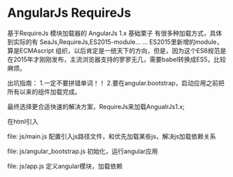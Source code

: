 # AngularJs RequireJs
基于RequireJs 模块加载器的 AngularJs 1.x
基础栗子
有很多种加载方式，具体到实际的有
    SeaJs,RequireJs,ES2015-module... ... 
    ES2015里新增的module，算是ECMAscript 组织，以后肯定是一统天下的方向，但是，因为这个ES6规范是在2015年才刚刚发布，主流浏览器支持的寥寥无几，需要babel转换成ES5，比较麻烦。

  出坑指南： 1.一定不要拼错单词！！
            2.要在angular.bootstrap，启动应用之前把所有以来的组件加载完成。

  最终选择更合适快速的解决方案，RequireJs来加载AngualrJs1.x;

  在html引入
  <script src="node_modules/requirejs/require.js" data-main="js/main.js"></script>

  file:  js/main.js
  配置引入js路径文件，和优先加载某些js，解决js加载依赖关系


  file: js/angular_bootstrap.js
  初始化，运行angular应用


  file: js/app.js
  定义angular模块，加载依赖
